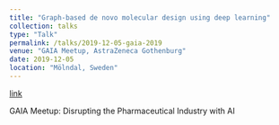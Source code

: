 ```yaml
---
title: "Graph-based de novo molecular design using deep learning"
collection: talks
type: "Talk"
permalink: /talks/2019-12-05-gaia-2019
venue: "GAIA Meetup, AstraZeneca Gothenburg"
date: 2019-12-05
location: "Mölndal, Sweden"
---
```


[link](https://www.youtube.com/watch?v=ArSoaNOJSec)

GAIA Meetup: Disrupting the Pharmaceutical Industry with AI
